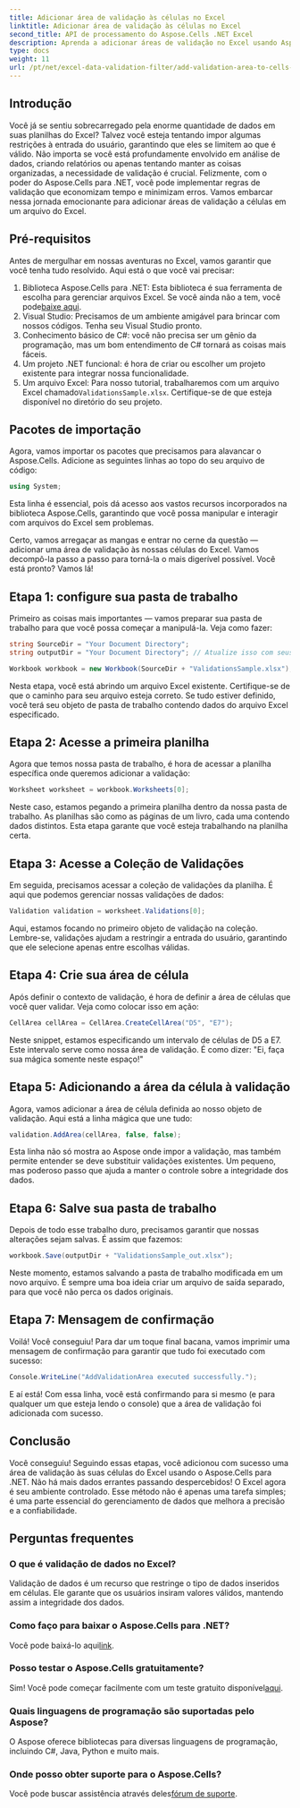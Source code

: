 ```yaml
---
title: Adicionar área de validação às células no Excel
linktitle: Adicionar área de validação às células no Excel
second_title: API de processamento do Aspose.Cells .NET Excel
description: Aprenda a adicionar áreas de validação no Excel usando Aspose.Cells para .NET com nosso guia passo a passo. Melhore a integridade dos seus dados.
type: docs
weight: 11
url: /pt/net/excel-data-validation-filter/add-validation-area-to-cells-in-excel/
---
```

## Introdução

Você já se sentiu sobrecarregado pela enorme quantidade de dados em suas planilhas do Excel? Talvez você esteja tentando impor algumas restrições à entrada do usuário, garantindo que eles se limitem ao que é válido. Não importa se você está profundamente envolvido em análise de dados, criando relatórios ou apenas tentando manter as coisas organizadas, a necessidade de validação é crucial. Felizmente, com o poder do Aspose.Cells para .NET, você pode implementar regras de validação que economizam tempo e minimizam erros. Vamos embarcar nessa jornada emocionante para adicionar áreas de validação a células em um arquivo do Excel.

## Pré-requisitos

Antes de mergulhar em nossas aventuras no Excel, vamos garantir que você tenha tudo resolvido. Aqui está o que você vai precisar:

1.  Biblioteca Aspose.Cells para .NET: Esta biblioteca é sua ferramenta de escolha para gerenciar arquivos Excel. Se você ainda não a tem, você pode[baixe aqui](https://releases.aspose.com/cells/net/).
2. Visual Studio: Precisamos de um ambiente amigável para brincar com nossos códigos. Tenha seu Visual Studio pronto.
3. Conhecimento básico de C#: você não precisa ser um gênio da programação, mas um bom entendimento de C# tornará as coisas mais fáceis.
4. Um projeto .NET funcional: é hora de criar ou escolher um projeto existente para integrar nossa funcionalidade.
5.  Um arquivo Excel: Para nosso tutorial, trabalharemos com um arquivo Excel chamado`ValidationsSample.xlsx`. Certifique-se de que esteja disponível no diretório do seu projeto.

## Pacotes de importação

Agora, vamos importar os pacotes que precisamos para alavancar o Aspose.Cells. Adicione as seguintes linhas ao topo do seu arquivo de código:

```csharp
using System;
```

Esta linha é essencial, pois dá acesso aos vastos recursos incorporados na biblioteca Aspose.Cells, garantindo que você possa manipular e interagir com arquivos do Excel sem problemas.

Certo, vamos arregaçar as mangas e entrar no cerne da questão — adicionar uma área de validação às nossas células do Excel. Vamos decompô-la passo a passo para torná-la o mais digerível possível. Você está pronto? Vamos lá!

## Etapa 1: configure sua pasta de trabalho

Primeiro as coisas mais importantes — vamos preparar sua pasta de trabalho para que você possa começar a manipulá-la. Veja como fazer:

```csharp
string SourceDir = "Your Document Directory";
string outputDir = "Your Document Directory"; // Atualize isso com seus caminhos reais.

Workbook workbook = new Workbook(SourceDir + "ValidationsSample.xlsx");
```

Nesta etapa, você está abrindo um arquivo Excel existente. Certifique-se de que o caminho para seu arquivo esteja correto. Se tudo estiver definido, você terá seu objeto de pasta de trabalho contendo dados do arquivo Excel especificado.

## Etapa 2: Acesse a primeira planilha

Agora que temos nossa pasta de trabalho, é hora de acessar a planilha específica onde queremos adicionar a validação:

```csharp
Worksheet worksheet = workbook.Worksheets[0];
```

Neste caso, estamos pegando a primeira planilha dentro da nossa pasta de trabalho. As planilhas são como as páginas de um livro, cada uma contendo dados distintos. Esta etapa garante que você esteja trabalhando na planilha certa.

## Etapa 3: Acesse a Coleção de Validações

Em seguida, precisamos acessar a coleção de validações da planilha. É aqui que podemos gerenciar nossas validações de dados:

```csharp
Validation validation = worksheet.Validations[0];
```

Aqui, estamos focando no primeiro objeto de validação na coleção. Lembre-se, validações ajudam a restringir a entrada do usuário, garantindo que ele selecione apenas entre escolhas válidas.

## Etapa 4: Crie sua área de célula

Após definir o contexto de validação, é hora de definir a área de células que você quer validar. Veja como colocar isso em ação:

```csharp
CellArea cellArea = CellArea.CreateCellArea("D5", "E7");
```

Neste snippet, estamos especificando um intervalo de células de D5 a E7. Este intervalo serve como nossa área de validação. É como dizer: "Ei, faça sua mágica somente neste espaço!"

## Etapa 5: Adicionando a área da célula à validação

Agora, vamos adicionar a área de célula definida ao nosso objeto de validação. Aqui está a linha mágica que une tudo:

```csharp
validation.AddArea(cellArea, false, false);
```

Esta linha não só mostra ao Aspose onde impor a validação, mas também permite entender se deve substituir validações existentes. Um pequeno, mas poderoso passo que ajuda a manter o controle sobre a integridade dos dados.

## Etapa 6: Salve sua pasta de trabalho

Depois de todo esse trabalho duro, precisamos garantir que nossas alterações sejam salvas. É assim que fazemos:

```csharp
workbook.Save(outputDir + "ValidationsSample_out.xlsx");
```

Neste momento, estamos salvando a pasta de trabalho modificada em um novo arquivo. É sempre uma boa ideia criar um arquivo de saída separado, para que você não perca os dados originais.

## Etapa 7: Mensagem de confirmação

Voilá! Você conseguiu! Para dar um toque final bacana, vamos imprimir uma mensagem de confirmação para garantir que tudo foi executado com sucesso:

```csharp
Console.WriteLine("AddValidationArea executed successfully.");
```

E aí está! Com essa linha, você está confirmando para si mesmo (e para qualquer um que esteja lendo o console) que a área de validação foi adicionada com sucesso.

## Conclusão

Você conseguiu! Seguindo essas etapas, você adicionou com sucesso uma área de validação às suas células do Excel usando o Aspose.Cells para .NET. Não há mais dados errantes passando despercebidos! O Excel agora é seu ambiente controlado. Esse método não é apenas uma tarefa simples; é uma parte essencial do gerenciamento de dados que melhora a precisão e a confiabilidade.

## Perguntas frequentes

### O que é validação de dados no Excel?
Validação de dados é um recurso que restringe o tipo de dados inseridos em células. Ele garante que os usuários insiram valores válidos, mantendo assim a integridade dos dados.

### Como faço para baixar o Aspose.Cells para .NET?
 Você pode baixá-lo aqui[link](https://releases.aspose.com/cells/net/).

### Posso testar o Aspose.Cells gratuitamente?
 Sim! Você pode começar facilmente com um teste gratuito disponível[aqui](https://releases.aspose.com/).

### Quais linguagens de programação são suportadas pelo Aspose?
O Aspose oferece bibliotecas para diversas linguagens de programação, incluindo C#, Java, Python e muito mais.

### Onde posso obter suporte para o Aspose.Cells?
 Você pode buscar assistência através deles[fórum de suporte](https://forum.aspose.com/c/cells/9).